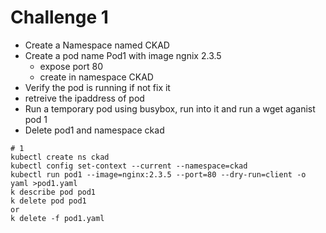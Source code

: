 # Challenge 1

- Create a Namespace named CKAD
- Create a pod name Pod1 with image ngnix 2.3.5
  - expose port 80
  - create in namespace CKAD
- Verify the pod is running if not fix it
- retreive the ipaddress of pod
- Run a temporary pod using busybox, run into it and run a wget aganist pod 1
- Delete pod1 and namespace ckad

```console
# 1
kubectl create ns ckad
kubectl config set-context --current --namespace=ckad
kubectl run pod1 --image=nginx:2.3.5 --port=80 --dry-run=client -o yaml >pod1.yaml
k describe pod pod1
k delete pod pod1
or
k delete -f pod1.yaml


```
